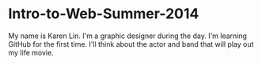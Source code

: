Intro-to-Web-Summer-2014
========================

My name is Karen Lin. I'm a graphic designer during the day. 
I'm learning GitHub for the first time.
I'll think about the actor and band that will play out my life movie.



